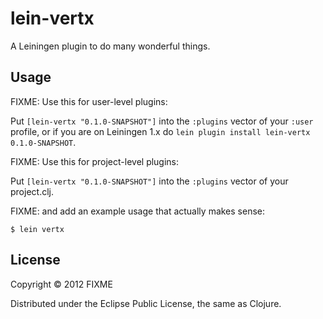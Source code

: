 # lein-vertx

A Leiningen plugin to do many wonderful things.

## Usage

FIXME: Use this for user-level plugins:

Put `[lein-vertx "0.1.0-SNAPSHOT"]` into the `:plugins` vector of your
`:user` profile, or if you are on Leiningen 1.x do `lein plugin install
lein-vertx 0.1.0-SNAPSHOT`.

FIXME: Use this for project-level plugins:

Put `[lein-vertx "0.1.0-SNAPSHOT"]` into the `:plugins` vector of your project.clj.

FIXME: and add an example usage that actually makes sense:

    $ lein vertx

## License

Copyright © 2012 FIXME

Distributed under the Eclipse Public License, the same as Clojure.
